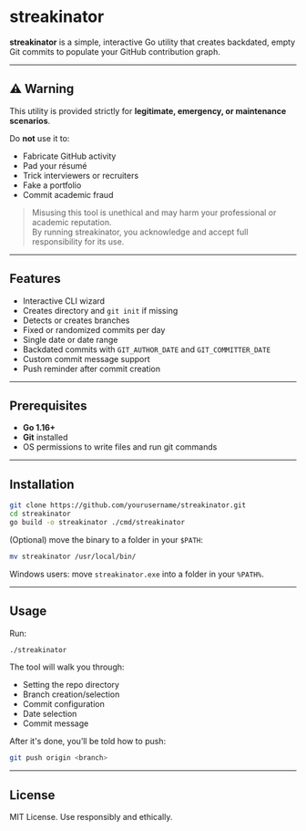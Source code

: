# streakinator

**streakinator** is a simple, interactive Go utility that creates backdated, empty Git commits to populate your GitHub contribution graph.

---

## ⚠️ Warning

This utility is provided strictly for **legitimate, emergency, or maintenance scenarios**.

Do **not** use it to:
- Fabricate GitHub activity
- Pad your résumé
- Trick interviewers or recruiters
- Fake a portfolio
- Commit academic fraud

> Misusing this tool is unethical and may harm your professional or academic reputation.  
By running streakinator, you acknowledge and accept full responsibility for its use.

---

## Features

- Interactive CLI wizard  
- Creates directory and `git init` if missing  
- Detects or creates branches  
- Fixed or randomized commits per day  
- Single date or date range  
- Backdated commits with `GIT_AUTHOR_DATE` and `GIT_COMMITTER_DATE`  
- Custom commit message support  
- Push reminder after commit creation  

---

## Prerequisites

- **Go 1.16+**
- **Git** installed
- OS permissions to write files and run git commands

---

## Installation

```bash
git clone https://github.com/yourusername/streakinator.git
cd streakinator
go build -o streakinator ./cmd/streakinator
```

(Optional) move the binary to a folder in your `$PATH`:

```bash
mv streakinator /usr/local/bin/
```

Windows users: move `streakinator.exe` into a folder in your `%PATH%`.

---

## Usage

Run:

```bash
./streakinator
```

The tool will walk you through:
- Setting the repo directory
- Branch creation/selection
- Commit configuration
- Date selection
- Commit message

After it's done, you’ll be told how to push:

```bash
git push origin <branch>
```

---

## License

MIT License. Use responsibly and ethically.